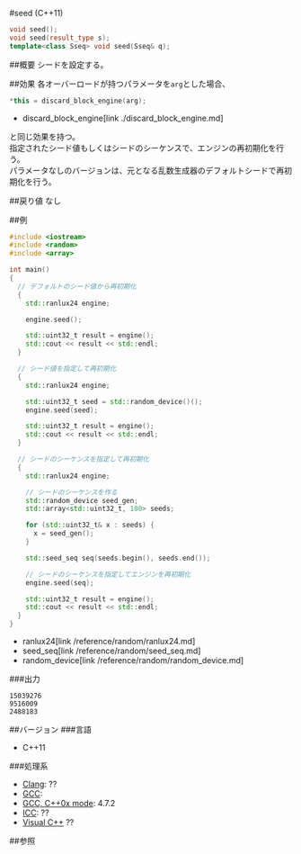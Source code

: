 #seed (C++11)
```cpp
void seed();
void seed(result_type s);
template<class Sseq> void seed(Sseq& q);
```

##概要
シードを設定する。


##効果
各オーバーロードが持つパラメータを`arg`とした場合、  

```cpp
*this = discard_block_engine(arg);
```
* discard_block_engine[link ./discard_block_engine.md]

と同じ効果を持つ。  
指定されたシード値もしくはシードのシーケンスで、エンジンの再初期化を行う。  
パラメータなしのバージョンは、元となる乱数生成器のデフォルトシードで再初期化を行う。


##戻り値
なし


##例
```cpp
#include <iostream>
#include <random>
#include <array>

int main()
{
  // デフォルトのシード値から再初期化
  {
    std::ranlux24 engine;

    engine.seed();

    std::uint32_t result = engine();
    std::cout << result << std::endl;
  }

  // シード値を指定して再初期化
  {
    std::ranlux24 engine;

    std::uint32_t seed = std::random_device()();
    engine.seed(seed);

    std::uint32_t result = engine();
    std::cout << result << std::endl;
  }

  // シードのシーケンスを指定して再初期化
  {
    std::ranlux24 engine;

    // シードのシーケンスを作る
    std::random_device seed_gen;
    std::array<std::uint32_t, 100> seeds;

    for (std::uint32_t& x : seeds) {
      x = seed_gen();
    }

    std::seed_seq seq(seeds.begin(), seeds.end());

    // シードのシーケンスを指定してエンジンを再初期化
    engine.seed(seq);

    std::uint32_t result = engine();
    std::cout << result << std::endl;
  }
}
```
* ranlux24[link /reference/random/ranlux24.md]
* seed_seq[link /reference/random/seed_seq.md]
* random_device[link /reference/random/random_device.md]

###出力
```
15039276
9516009
2488183
```

##バージョン
###言語
- C++11

###処理系
- [Clang](/implementation.md#clang): ??
- [GCC](/implementation.md#gcc): 
- [GCC, C++0x mode](/implementation.md#gcc): 4.7.2
- [ICC](/implementation.md#icc): ??
- [Visual C++](/implementation.md#visual_cpp) ??


##参照


